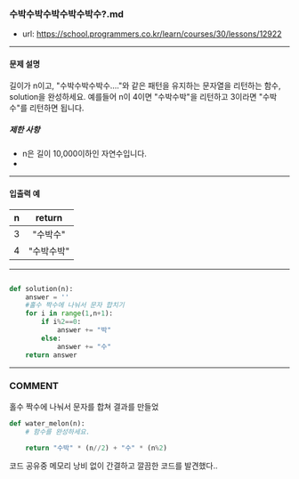 ### 수박수박수박수박수박수?.md

 - url: https://school.programmers.co.kr/learn/courses/30/lessons/12922
 
 --------
 
#### 문제 설명
길이가 n이고, "수박수박수박수...."와 같은 패턴을 유지하는 문자열을 리턴하는 함수, solution을 완성하세요. 예를들어 n이 4이면 "수박수박"을 리턴하고 3이라면 "수박수"를 리턴하면 됩니다.

##### 제한 사항
 - n은 길이 10,000이하인 자연수입니다.
 - 
--------
 
#### 입출력 예
|n|return|
|:---:|:---:|
|3|"수박수"|
|4|"수박수박"|
 
--------


```python

def solution(n):
    answer = ''
    #홀수 짝수에 나눠서 문자 합치기
    for i in range(1,n+1):
        if i%2==0:
            answer += "박"
        else:
            answer += "수"
    return answer

```

------
### COMMENT
홀수 짝수에 나눠서 문자를 합쳐 결과를 만들었

```python
def water_melon(n):
    # 함수를 완성하세요.

    return "수박" * (n//2) + "수" * (n%2)

```
코드 공유중 메모리 낭비 없이 간결하고 깔끔한 코드를 발견했다..



